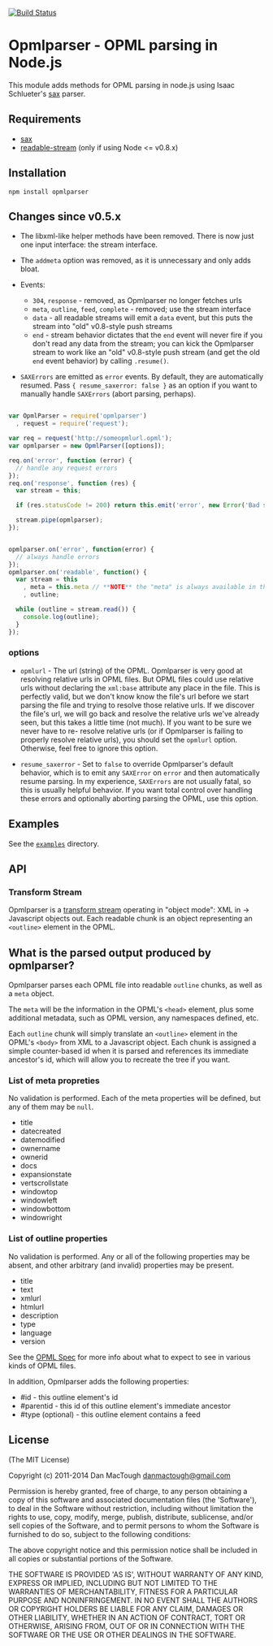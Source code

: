 [![Build Status](https://secure.travis-ci.org/danmactough/node-opmlparser.png?branch=master)](https://travis-ci.org/danmactough/node-opmlparser)
#  Opmlparser - OPML parsing in Node.js

This module adds methods for OPML parsing in node.js using Isaac Schlueter's
[sax](https://github.com/isaacs/sax-js) parser.

## Requirements

- [sax](https://github.com/isaacs/sax-js)
- [readable-stream](https://github.com/isaacs/readable-stream) (only if using Node <= v0.8.x)

## Installation

    npm install opmlparser

## Changes since v0.5.x

- The libxml-like helper methods have been removed. There is now just one input
interface: the stream interface.

- The `addmeta` option was removed, as it is unnecessary and only adds bloat.

- Events:

    - `304`, `response` - removed, as Opmlparser no longer fetches urls
    - `meta`, `outline`, `feed`, `complete` - removed; use the stream interface
    - `data` - all readable streams will emit a `data` event, but this puts the
      stream into "old" v0.8-style push streams
    - `end` - stream behavior dictates that the `end` event will never fire if
      you don't read any data from the stream; you can kick the Opmlparser stream
      to work like an "old" v0.8-style push stream (and get the old `end` event
      behavior) by calling `.resume()`.

- `SAXErrors` are emitted as `error` events. By default, they are automatically
resumed. Pass `{ resume_saxerror: false }` as an option if you want to manually
handle `SAXErrors` (abort parsing, perhaps).

```js

var OpmlParser = require('opmlparser')
  , request = require('request');

var req = request('http://someopmlurl.opml');
var opmlparser = new OpmlParser([options]);

req.on('error', function (error) {
  // handle any request errors
});
req.on('response', function (res) {
  var stream = this;

  if (res.statusCode != 200) return this.emit('error', new Error('Bad status code'));

  stream.pipe(opmlparser);
});


opmlparser.on('error', function(error) {
  // always handle errors
});
opmlparser.on('readable', function() {
  var stream = this
    , meta = this.meta // **NOTE** the "meta" is always available in the context of the opmlparser instance
    , outline;

  while (outline = stream.read()) {
    console.log(outline);
  }
});
```

### options

- `opmlurl` - The url (string) of the OPML. Opmlparser is very good at
resolving relative urls in OPML files. But OPML files could use relative urls
without declaring the `xml:base` attribute any place in the file. This is
perfectly valid, but we don't know know the file's url before we start parsing
the file and trying to resolve those relative urls. If we discover the file's
url, we will go back and resolve the relative urls we've already seen, but this
takes a little time (not much). If you want to be sure we never have to re-
resolve relative urls (or if Opmlparser is failing to properly resolve relative
urls), you should set the `opmlurl` option. Otherwise, feel free to ignore this
option.

- `resume_saxerror` - Set to `false` to override Opmlparser's default behavior,
which is to emit any `SAXError` on `error` and then automatically resume
parsing. In my experience, `SAXErrors` are not usually fatal, so this is usually
helpful behavior. If you want total control over handling these errors and
optionally aborting parsing the OPML, use this option.

## Examples

See the [`examples`](examples/) directory.

## API

### Transform Stream

Opmlparser is a [transform stream](http://nodejs.org/api/stream.html#stream_class_stream_transform) operating in "object mode": XML in -> Javascript objects out.
Each readable chunk is an object representing an `<outline>` element in the OPML.

## What is the parsed output produced by opmlparser?

Opmlparser parses each OPML file into readable `outline` chunks, as well as a
`meta` object.

The `meta` will be the information in the OPML's `<head>` element, plus some
additional metadata, such as OPML version, any namespaces defined, etc.

Each `outline` chunk will simply translate an `<outline>` element in the OPML's
`<body>` from XML to a Javascript object. Each chunk is assigned a
simple counter-based id when it is parsed and references its immediate ancestor's
id, which will allow you to recreate the tree if you want.

### List of meta propreties

No validation is performed. Each of the meta properties will be defined, but any
of them may be `null`.

* title
* datecreated
* datemodified
* ownername
* ownerid
* docs
* expansionstate
* vertscrollstate
* windowtop
* windowleft
* windowbottom
* windowright

### List of outline properties

No validation is performed. Any or all of the following properties may be
absent, and other arbitrary (and invalid) properties may be present.

* title
* text
* xmlurl
* htmlurl
* description
* type
* language
* version

See the [OPML Spec](http://dev.opml.org/spec2.html) for more info about what to
expect to see in various kinds of OPML files.

In addition, Opmlparser adds the following properties:

* #id - this outline element's id
* #parentid - this id of this outline element's immediate ancestor
* #type (optional) - this outline element contains a feed

## License

(The MIT License)

Copyright (c) 2011-2014 Dan MacTough <danmactough@gmail.com>

Permission is hereby granted, free of charge, to any person obtaining
a copy of this software and associated documentation files (the
'Software'), to deal in the Software without restriction, including
without limitation the rights to use, copy, modify, merge, publish,
distribute, sublicense, and/or sell copies of the Software, and to
permit persons to whom the Software is furnished to do so, subject to
the following conditions:

The above copyright notice and this permission notice shall be
included in all copies or substantial portions of the Software.

THE SOFTWARE IS PROVIDED 'AS IS', WITHOUT WARRANTY OF ANY KIND,
EXPRESS OR IMPLIED, INCLUDING BUT NOT LIMITED TO THE WARRANTIES OF
MERCHANTABILITY, FITNESS FOR A PARTICULAR PURPOSE AND NONINFRINGEMENT.
IN NO EVENT SHALL THE AUTHORS OR COPYRIGHT HOLDERS BE LIABLE FOR ANY
CLAIM, DAMAGES OR OTHER LIABILITY, WHETHER IN AN ACTION OF CONTRACT,
TORT OR OTHERWISE, ARISING FROM, OUT OF OR IN CONNECTION WITH THE
SOFTWARE OR THE USE OR OTHER DEALINGS IN THE SOFTWARE.
